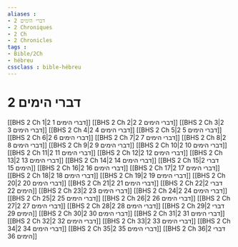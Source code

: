 ```yaml
---
aliases : 
- 2 דברי הימים
- 2 Chroniques
- 2 Ch
- 2 Chronicles
tags : 
- Bible/2Ch
- hébreu
cssclass : bible-hébreu
---
```


# 2 דברי הימים

[[BHS 2 Ch 1|2 דברי הימים 1]]
[[BHS 2 Ch 2|2 דברי הימים 2]]
[[BHS 2 Ch 3|2 דברי הימים 3]]
[[BHS 2 Ch 4|2 דברי הימים 4]]
[[BHS 2 Ch 5|2 דברי הימים 5]]
[[BHS 2 Ch 6|2 דברי הימים 6]]
[[BHS 2 Ch 7|2 דברי הימים 7]]
[[BHS 2 Ch 8|2 דברי הימים 8]]
[[BHS 2 Ch 9|2 דברי הימים 9]]
[[BHS 2 Ch 10|2 דברי הימים 10]]
[[BHS 2 Ch 11|2 דברי הימים 11]]
[[BHS 2 Ch 12|2 דברי הימים 12]]
[[BHS 2 Ch 13|2 דברי הימים 13]]
[[BHS 2 Ch 14|2 דברי הימים 14]]
[[BHS 2 Ch 15|2 דברי הימים 15]]
[[BHS 2 Ch 16|2 דברי הימים 16]]
[[BHS 2 Ch 17|2 דברי הימים 17]]
[[BHS 2 Ch 18|2 דברי הימים 18]]
[[BHS 2 Ch 19|2 דברי הימים 19]]
[[BHS 2 Ch 20|2 דברי הימים 20]]
[[BHS 2 Ch 21|2 דברי הימים 21]]
[[BHS 2 Ch 22|2 דברי הימים 22]]
[[BHS 2 Ch 23|2 דברי הימים 23]]
[[BHS 2 Ch 24|2 דברי הימים 24]]
[[BHS 2 Ch 25|2 דברי הימים 25]]
[[BHS 2 Ch 26|2 דברי הימים 26]]
[[BHS 2 Ch 27|2 דברי הימים 27]]
[[BHS 2 Ch 28|2 דברי הימים 28]]
[[BHS 2 Ch 29|2 דברי הימים 29]]
[[BHS 2 Ch 30|2 דברי הימים 30]]
[[BHS 2 Ch 31|2 דברי הימים 31]]
[[BHS 2 Ch 32|2 דברי הימים 32]]
[[BHS 2 Ch 33|2 דברי הימים 33]]
[[BHS 2 Ch 34|2 דברי הימים 34]]
[[BHS 2 Ch 35|2 דברי הימים 35]]
[[BHS 2 Ch 36|2 דברי הימים 36]]
